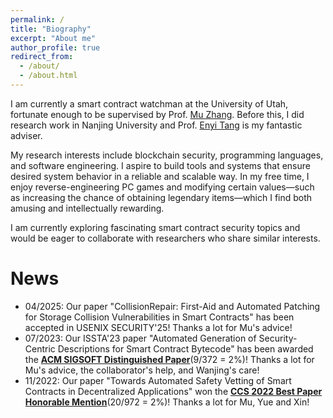 ```yaml
---
permalink: /
title: "Biography"
excerpt: "About me"
author_profile: true
redirect_from: 
  - /about/
  - /about.html
---
```


<p>I am currently a smart contract watchman at the University of Utah, fortunate enough to be supervised by Prof. <a href="https://sites.google.com/site/muzhang82" target="_blank">Mu Zhang</a>. Before this, I did research work in Nanjing University and Prof. <a href="http://software.nju.edu.cn/eytang" target="_blank">Enyi Tang</a> is my fantastic adviser. 
      
<p>My research interests include blockchain security, programming languages, and software engineering. I aspire to build tools and systems that ensure desired system behavior in a reliable and scalable way. In my free time, I enjoy reverse-engineering PC games and modifying certain values—such as increasing the chance of obtaining legendary items—which I find both amusing and intellectually rewarding.
</p>

<p>I am currently exploring fascinating smart contract security topics and would be eager to collaborate with researchers who share similar interests. </p>

<h1>News</h1>
<ul>
<li>
04/2025: Our paper "CollisionRepair: First-Aid and Automated Patching for Storage Collision Vulnerabilities in Smart Contracts" has been accepted in USENIX SECURITY'25! Thanks a lot for Mu's advice!</li>
<li>
07/2023: Our ISSTA'23 paper "Automated Generation of Security-Centric Descriptions for Smart Contract Bytecode" has been awarded the <text style="color: red;"> <b><a href="https://2023.issta.org/details/issta-2023-technical-papers/91/Automated-Generation-of-Security-Centric-Descriptions-for-Smart-Contract-Bytecode" target="_blank">ACM SIGSOFT Distinguished Paper</a></b></text>(9/372 = 2%)! Thanks a lot for Mu's advice, the collaborator's help, and Wanjing's care!</li>

<li>
11/2022: Our paper "Towards Automated Safety Vetting of Smart Contracts in Decentralized Applications" won the <text style="color: red;"> <b><a href="https://dl.acm.org/doi/abs/10.1145/3548606.3559384" target="_blank">CCS 2022 Best Paper Honorable Mention</a></b></text>(20/972 = 2%)! Thanks a lot for Mu, Yue and Xin!
</li> 
